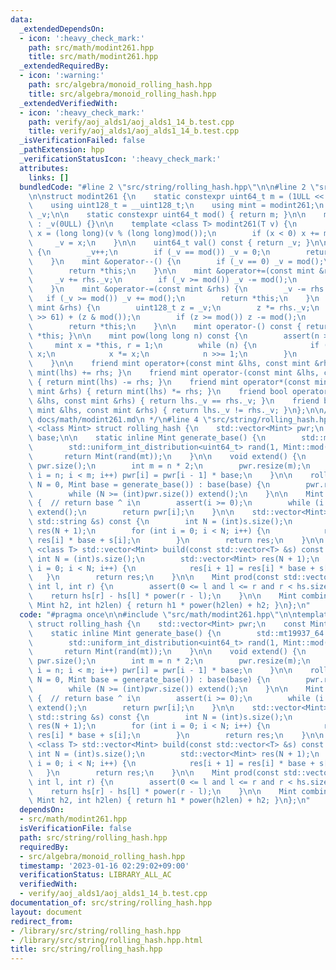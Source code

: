 ```yaml
---
data:
  _extendedDependsOn:
  - icon: ':heavy_check_mark:'
    path: src/math/modint261.hpp
    title: src/math/modint261.hpp
  _extendedRequiredBy:
  - icon: ':warning:'
    path: src/algebra/monoid_rolling_hash.hpp
    title: src/algebra/monoid_rolling_hash.hpp
  _extendedVerifiedWith:
  - icon: ':heavy_check_mark:'
    path: verify/aoj_alds1/aoj_alds1_14_b.test.cpp
    title: verify/aoj_alds1/aoj_alds1_14_b.test.cpp
  _isVerificationFailed: false
  _pathExtension: hpp
  _verificationStatusIcon: ':heavy_check_mark:'
  attributes:
    links: []
  bundledCode: "#line 2 \"src/string/rolling_hash.hpp\"\n\n#line 2 \"src/math/modint261.hpp\"\
    \n\nstruct modint261 {\n    static constexpr uint64_t m = (1ULL << 61) - 1;\n\
    \    using uint128_t = __uint128_t;\n    using mint = modint261;\n    uint64_t\
    \ _v;\n\n    static constexpr uint64_t mod() { return m; }\n\n    modint261()\
    \ : _v(0ULL) {}\n\n    template <class T> modint261(T v) {\n        long long\
    \ x = (long long)(v % (long long)mod());\n        if (x < 0) x += mod();\n   \
    \     _v = x;\n    }\n\n    uint64_t val() const { return _v; }\n\n    mint &operator++()\
    \ {\n        _v++;\n        if (_v == mod()) _v = 0;\n        return *this;\n\
    \    }\n    mint &operator--() {\n        if (_v == 0) _v = mod();\n        _v--;\n\
    \        return *this;\n    }\n\n    mint &operator+=(const mint &rhs) {\n   \
    \     _v += rhs._v;\n        if (_v >= mod()) _v -= mod();\n        return *this;\n\
    \    }\n    mint &operator-=(const mint &rhs) {\n        _v -= rhs._v;\n     \
    \   if (_v >= mod()) _v += mod();\n        return *this;\n    }\n    mint &operator*=(const\
    \ mint &rhs) {\n        uint128_t z = _v;\n        z *= rhs._v;\n        z = (z\
    \ >> 61) + (z & mod());\n        if (z >= mod()) z -= mod();\n        _v = (uint64_t)z;\n\
    \        return *this;\n    }\n\n    mint operator-() const { return mint() -\
    \ *this; }\n\n    mint pow(long long n) const {\n        assert(n >= 0);\n   \
    \     mint x = *this, r = 1;\n        while (n) {\n            if (n & 1) r *=\
    \ x;\n            x *= x;\n            n >>= 1;\n        }\n        return r;\n\
    \    }\n\n    friend mint operator+(const mint &lhs, const mint &rhs) { return\
    \ mint(lhs) += rhs; }\n    friend mint operator-(const mint &lhs, const mint &rhs)\
    \ { return mint(lhs) -= rhs; }\n    friend mint operator*(const mint &lhs, const\
    \ mint &rhs) { return mint(lhs) *= rhs; }\n    friend bool operator==(const mint\
    \ &lhs, const mint &rhs) { return lhs._v == rhs._v; }\n    friend bool operator!=(const\
    \ mint &lhs, const mint &rhs) { return lhs._v != rhs._v; }\n};\n\n/**\n * @docs\
    \ docs/math/modint261.md\n */\n#line 4 \"src/string/rolling_hash.hpp\"\n\ntemplate\
    \ <class Mint> struct rolling_hash {\n    std::vector<Mint> pwr;\n    const Mint\
    \ base;\n\n    static inline Mint generate_base() {\n        std::mt19937_64 mt(std::chrono::steady_clock::now().time_since_epoch().count());\n\
    \        std::uniform_int_distribution<uint64_t> rand(1, Mint::mod() - 1);\n \
    \       return Mint(rand(mt));\n    }\n\n    void extend() {\n        int n =\
    \ pwr.size();\n        int m = n * 2;\n        pwr.resize(m);\n        for (int\
    \ i = n; i < m; i++) pwr[i] = pwr[i - 1] * base;\n    }\n\n    rolling_hash(int\
    \ N = 0, Mint base = generate_base()) : base(base) {\n        pwr.resize(1, Mint(1));\n\
    \        while (N >= (int)pwr.size()) extend();\n    }\n\n    Mint power(int i)\
    \ {  // return base ^ i\n        assert(i >= 0);\n        while (i >= (int)pwr.size())\
    \ extend();\n        return pwr[i];\n    }\n\n    std::vector<Mint> build(const\
    \ std::string &s) const {\n        int N = (int)s.size();\n        std::vector<Mint>\
    \ res(N + 1);\n        for (int i = 0; i < N; i++) {\n            res[i + 1] =\
    \ res[i] * base + s[i];\n        }\n        return res;\n    }\n\n    template\
    \ <class T> std::vector<Mint> build(const std::vector<T> &s) const {\n       \
    \ int N = (int)s.size();\n        std::vector<Mint> res(N + 1);\n        for (int\
    \ i = 0; i < N; i++) {\n            res[i + 1] = res[i] * base + s[i];\n     \
    \   }\n        return res;\n    }\n\n    Mint prod(const std::vector<Mint> &hs,\
    \ int l, int r) {\n        assert(0 <= l and l <= r and r < hs.size());\n    \
    \    return hs[r] - hs[l] * power(r - l);\n    }\n\n    Mint combine(Mint h1,\
    \ Mint h2, int h2len) { return h1 * power(h2len) + h2; }\n};\n"
  code: "#pragma once\n\n#include \"src/math/modint261.hpp\"\n\ntemplate <class Mint>\
    \ struct rolling_hash {\n    std::vector<Mint> pwr;\n    const Mint base;\n\n\
    \    static inline Mint generate_base() {\n        std::mt19937_64 mt(std::chrono::steady_clock::now().time_since_epoch().count());\n\
    \        std::uniform_int_distribution<uint64_t> rand(1, Mint::mod() - 1);\n \
    \       return Mint(rand(mt));\n    }\n\n    void extend() {\n        int n =\
    \ pwr.size();\n        int m = n * 2;\n        pwr.resize(m);\n        for (int\
    \ i = n; i < m; i++) pwr[i] = pwr[i - 1] * base;\n    }\n\n    rolling_hash(int\
    \ N = 0, Mint base = generate_base()) : base(base) {\n        pwr.resize(1, Mint(1));\n\
    \        while (N >= (int)pwr.size()) extend();\n    }\n\n    Mint power(int i)\
    \ {  // return base ^ i\n        assert(i >= 0);\n        while (i >= (int)pwr.size())\
    \ extend();\n        return pwr[i];\n    }\n\n    std::vector<Mint> build(const\
    \ std::string &s) const {\n        int N = (int)s.size();\n        std::vector<Mint>\
    \ res(N + 1);\n        for (int i = 0; i < N; i++) {\n            res[i + 1] =\
    \ res[i] * base + s[i];\n        }\n        return res;\n    }\n\n    template\
    \ <class T> std::vector<Mint> build(const std::vector<T> &s) const {\n       \
    \ int N = (int)s.size();\n        std::vector<Mint> res(N + 1);\n        for (int\
    \ i = 0; i < N; i++) {\n            res[i + 1] = res[i] * base + s[i];\n     \
    \   }\n        return res;\n    }\n\n    Mint prod(const std::vector<Mint> &hs,\
    \ int l, int r) {\n        assert(0 <= l and l <= r and r < hs.size());\n    \
    \    return hs[r] - hs[l] * power(r - l);\n    }\n\n    Mint combine(Mint h1,\
    \ Mint h2, int h2len) { return h1 * power(h2len) + h2; }\n};\n"
  dependsOn:
  - src/math/modint261.hpp
  isVerificationFile: false
  path: src/string/rolling_hash.hpp
  requiredBy:
  - src/algebra/monoid_rolling_hash.hpp
  timestamp: '2023-01-16 02:29:02+09:00'
  verificationStatus: LIBRARY_ALL_AC
  verifiedWith:
  - verify/aoj_alds1/aoj_alds1_14_b.test.cpp
documentation_of: src/string/rolling_hash.hpp
layout: document
redirect_from:
- /library/src/string/rolling_hash.hpp
- /library/src/string/rolling_hash.hpp.html
title: src/string/rolling_hash.hpp
---
```


